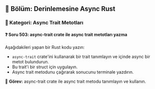 ## 📘 Bölüm: Derinlemesine Async Rust  
### 🔹 Kategori: Async Trait Metotları  
#### ❓ Soru 503: async-trait crate ile async trait metotları yazma

Aşağıdakileri yapan bir Rust kodu yazın:

- `async-trait` crate'ini kullanarak bir trait tanımlayın ve içinde async bir metot bulundurun.
- Bu trait'i bir struct için uygulayın.
- Async trait metodunu çağırarak sonucunu terminale yazdırın.

🔧 **Görev:** async-trait crate ile async trait metodu tanımlayın ve kullanın.
